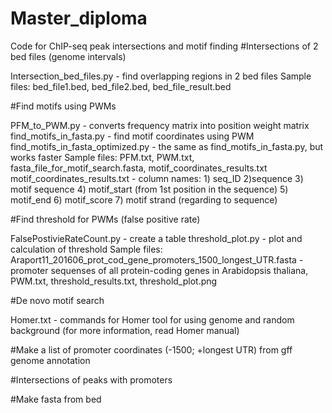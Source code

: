 # Master_diploma
Code for ChIP-seq peak intersections and motif finding
#Intersections of 2 bed files (genome intervals)

Intersection_bed_files.py - find overlapping regions in 2 bed files
Sample files: bed_file1.bed, bed_file2.bed, bed_file_result.bed

#Find motifs using PWMs

PFM_to_PWM.py - converts frequency matrix into position weight matrix
find_motifs_in_fasta.py - find motif coordinates using PWM
find_motifs_in_fasta_optimized.py - the same as find_motifs_in_fasta.py, but works faster
Sample files: PFM.txt, PWM.txt, fasta_file_for_motif_search.fasta, motif_coordinates_results.txt
motif_coordinates_results.txt - column names: 1) seq_ID 2)sequence 3) motif sequence 4) motif_start (from 1st position in the sequence) 5) motif_end 6) motif_score 7) motif strand (regarding to sequence)

#Find threshold for PWMs (false positive rate)

FalsePostivieRateCount.py - create a table
threshold_plot.py - plot and calculation of threshold
Sample files: Araport11_201606_prot_cod_gene_promoters_1500_longest_UTR.fasta - promoter sequenses of all protein-coding genes in Arabidopsis thaliana, PWM.txt, threshold_results.txt, threshold_plot.png


#De novo motif search

Homer.txt - commands for Homer tool for using genome and random background (for more information, read Homer manual)

#Make a list of promoter coordinates (-1500; +longest UTR) from gff genome annotation

#Intersections of peaks with promoters

#Make fasta from bed
